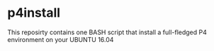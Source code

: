 # p4install
This reposirty contains one BASH script that install a full-fledged P4 environment on your UBUNTU 16.04
